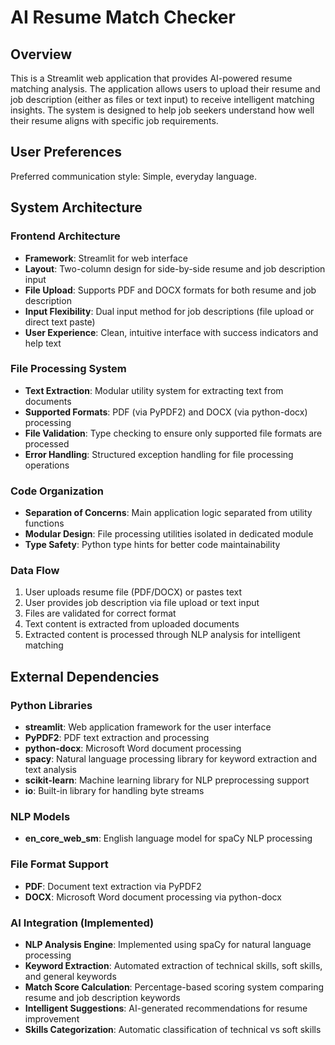 # AI Resume Match Checker

## Overview

This is a Streamlit web application that provides AI-powered resume matching analysis. The application allows users to upload their resume and job description (either as files or text input) to receive intelligent matching insights. The system is designed to help job seekers understand how well their resume aligns with specific job requirements.

## User Preferences

Preferred communication style: Simple, everyday language.

## System Architecture

### Frontend Architecture
- **Framework**: Streamlit for web interface
- **Layout**: Two-column design for side-by-side resume and job description input
- **File Upload**: Supports PDF and DOCX formats for both resume and job description
- **Input Flexibility**: Dual input method for job descriptions (file upload or direct text paste)
- **User Experience**: Clean, intuitive interface with success indicators and help text

### File Processing System
- **Text Extraction**: Modular utility system for extracting text from documents
- **Supported Formats**: PDF (via PyPDF2) and DOCX (via python-docx) processing
- **File Validation**: Type checking to ensure only supported file formats are processed
- **Error Handling**: Structured exception handling for file processing operations

### Code Organization
- **Separation of Concerns**: Main application logic separated from utility functions
- **Modular Design**: File processing utilities isolated in dedicated module
- **Type Safety**: Python type hints for better code maintainability

### Data Flow
1. User uploads resume file (PDF/DOCX) or pastes text
2. User provides job description via file upload or text input
3. Files are validated for correct format
4. Text content is extracted from uploaded documents
5. Extracted content is processed through NLP analysis for intelligent matching

## External Dependencies

### Python Libraries
- **streamlit**: Web application framework for the user interface
- **PyPDF2**: PDF text extraction and processing
- **python-docx**: Microsoft Word document processing
- **spacy**: Natural language processing library for keyword extraction and text analysis
- **scikit-learn**: Machine learning library for NLP preprocessing support
- **io**: Built-in library for handling byte streams

### NLP Models
- **en_core_web_sm**: English language model for spaCy NLP processing

### File Format Support
- **PDF**: Document text extraction via PyPDF2
- **DOCX**: Microsoft Word document processing via python-docx

### AI Integration (Implemented)
- **NLP Analysis Engine**: Implemented using spaCy for natural language processing
- **Keyword Extraction**: Automated extraction of technical skills, soft skills, and general keywords
- **Match Score Calculation**: Percentage-based scoring system comparing resume and job description keywords
- **Intelligent Suggestions**: AI-generated recommendations for resume improvement
- **Skills Categorization**: Automatic classification of technical vs soft skills
